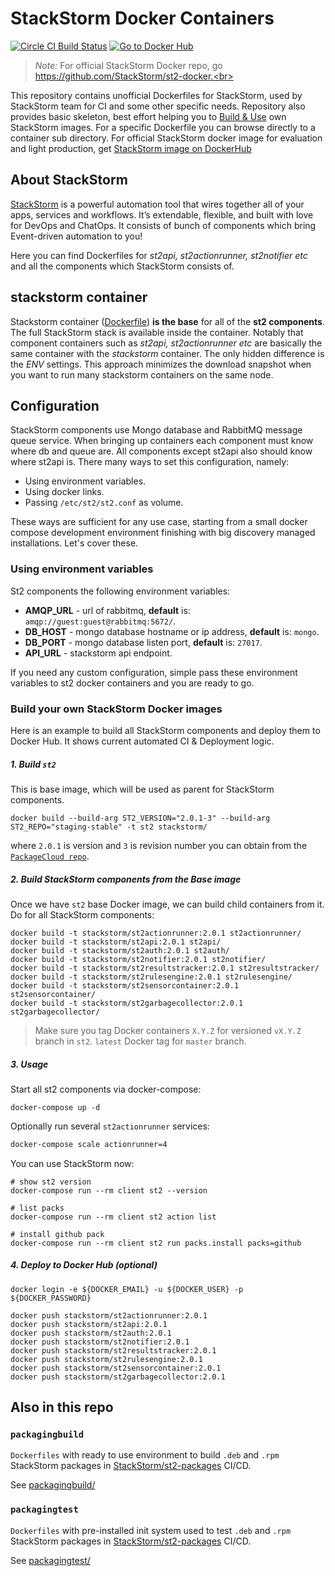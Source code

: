 # StackStorm Docker Containers
[![Circle CI Build Status](https://circleci.com/gh/StackStorm/st2-dockerfiles/tree/master.svg?style=shield)](https://circleci.com/gh/StackStorm/st2-dockerfiles)
[![Go to Docker Hub](https://img.shields.io/badge/Docker%20Hub-%E2%86%92-blue.svg)](https://hub.docker.com/r/stackstorm/)

> *Note:*  For official StackStorm Docker repo, go https://github.com/StackStorm/st2-docker.<br>
> <br>


This repository contains unofficial Dockerfiles for StackStorm, used by StackStorm team for CI and some other specific needs. Repository also provides basic skeleton, best effort helping you to [Build & Use](#build-and-deploy-stackstorm-components-to-docker-hub) own StackStorm images. For a specific Dockerfile you can browse directly to a container sub directory. For official StackStorm docker image for evaluation and light production, get [StackStorm image on DockerHub](https://hub.docker.com/r/stackstorm/stackstorm/)

## About StackStorm

[StackStorm](https://stackstorm.com/) is a powerful automation tool that wires together all of your apps, services and workflows. It’s extendable, flexible, and built with love for DevOps and ChatOps. It consists of bunch of components which bring Event-driven automation to you!

Here you can find Dockerfiles for *st2api, st2actionrunner, st2notifier etc* and all the components which StackStorm consists of.

## stackstorm container

Stackstorm container ([Dockerfile](Stackstorm/Dockerfile))  **is the base** for all of the **st2 components**. The full StackStorm stack is available inside the container. Notably that component containers such as *st2api, st2actionrunner etc* are basically the same container with the *stackstorm* container. The only hidden difference is the *ENV* settings. This approach minimizes the download snapshot when you want to run many stackstorm containers on the same node.

## Configuration

StackStorm components use Mongo database and RabbitMQ message queue service. When bringing up containers each component must know where db and queue are. All components except st2api also should know where st2api is.
There many ways to set this configuration, namely:

 - Using environment variables.
 - Using docker links.
 - Passing `/etc/st2/st2.conf` as volume.
 
These ways are sufficient for any use case, starting from a small docker compose development environment finishing with big discovery managed installations. Let's cover these.

### Using environment variables

St2 components the following environment variables:

 - **AMQP_URL** - url of rabbitmq, **default** is: `amqp://guest:guest@rabbitmq:5672/`.
 - **DB_HOST** - mongo database hostname or ip address, **default** is: `mongo`.
 - **DB_PORT** - mongo database listen port, **default** is: `27017`.
 - **API_URL** - stackstorm api endpoint. 

If you need any custom configuration, simple pass these environment variables to st2 docker containers and you are ready to go.


### Build your own StackStorm Docker images
Here is an example to build all StackStorm components and deploy them to Docker Hub.
It shows current automated CI & Deployment logic.

##### 1. Build `st2`
This is base image, which will be used as parent for StackStorm components.

```
docker build --build-arg ST2_VERSION="2.0.1-3" --build-arg ST2_REPO="staging-stable" -t st2 stackstorm/
```
where `2.0.1` is version and `3` is revision number you can obtain from the [`PackageCloud repo`](https://packagecloud.io/StackStorm/staging-stable). 

##### 2. Build StackStorm components from the Base image
Once we have `st2` base Docker image, we can build child containers from it. Do for all StackStorm components:
```
docker build -t stackstorm/st2actionrunner:2.0.1 st2actionrunner/
docker build -t stackstorm/st2api:2.0.1 st2api/
docker build -t stackstorm/st2auth:2.0.1 st2auth/
docker build -t stackstorm/st2notifier:2.0.1 st2notifier/
docker build -t stackstorm/st2resultstracker:2.0.1 st2resultstracker/
docker build -t stackstorm/st2rulesengine:2.0.1 st2rulesengine/
docker build -t stackstorm/st2sensorcontainer:2.0.1 st2sensorcontainer/
docker build -t stackstorm/st2garbagecollector:2.0.1 st2garbagecollector/
```
> Make sure you tag Docker containers `X.Y.Z` for versioned `vX.Y.Z` branch in `st2`.
> `latest` Docker tag for `master` branch.

##### 3. Usage
Start all st2 components via docker-compose:
```
docker-compose up -d
```

Optionally run several `st2actionrunner` services:
```sh
docker-compose scale actionrunner=4
```

You can use StackStorm now: 
```
# show st2 version
docker-compose run --rm client st2 --version

# list packs
docker-compose run --rm client st2 action list

# install github pack
docker-compose run --rm client st2 run packs.install packs=github
```

##### 4. Deploy to Docker Hub (optional)
```
docker login -e ${DOCKER_EMAIL} -u ${DOCKER_USER} -p ${DOCKER_PASSWORD}

docker push stackstorm/st2actionrunner:2.0.1
docker push stackstorm/st2api:2.0.1
docker push stackstorm/st2auth:2.0.1
docker push stackstorm/st2notifier:2.0.1
docker push stackstorm/st2resultstracker:2.0.1
docker push stackstorm/st2rulesengine:2.0.1
docker push stackstorm/st2sensorcontainer:2.0.1
docker push stackstorm/st2garbagecollector:2.0.1
```

## Also in this repo
### `packagingbuild`
`Dockerfiles` with ready to use environment to build `.deb` and `.rpm` StackStorm packages in [StackStorm/st2-packages](https://github.com/StackStorm/st2-packages/blob/master/docker-compose.circle.yml) CI/CD.

See [packagingbuild/](packagingbuild/)

### `packagingtest`
`Dockerfiles` with pre-installed init system used to test `.deb` and `.rpm` StackStorm packages in [StackStorm/st2-packages](https://github.com/StackStorm/st2-packages/blob/master/docker-compose.circle.yml) CI/CD.

See [packagingtest/](packagingtest/)
